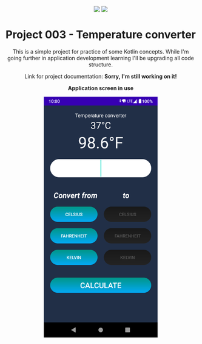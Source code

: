 <p align="center">
  <img src="https://badges.pufler.dev/created/joseliojunior/project003_temperature_converter">
  <img src="https://badges.pufler.dev/updated/joseliojunior/project003_temperature_converter">
</p>
<h1 align="center">
  Project 003 - Temperature converter
</h1>
<p align="center">
  This is a simple project for practice of some Kotlin concepts. 
  While I'm going further in application development learning I'll be upgrading all code structure.
</p>
<p align="center">
  Link for project documentation: <b>Sorry, I'm still working on it!</b>
</p>
<p align="center">
  <b>Application screen in use</b>
</p>
<p align="center">
  <img src="appScreenshot.png" width="300px">
</p>

